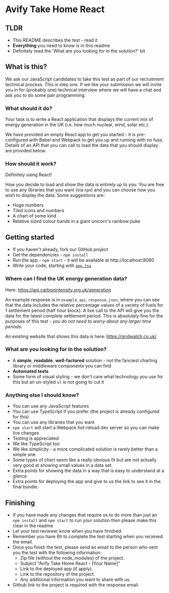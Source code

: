 # Avify Take Home React

## TLDR

-  This README describes the test - read it
-  **Everything** you need to know is in this readme
-  Definitely read the 'What are you looking for in the solution?' bit

## What is this?

We ask our JavaScript candidates to take this test as part of our recruitment technical process. This is step one. If we like your submission we will invite you in for (probably one) technical interview where we will have a chat and ask you to do some pair programming.

### What should it do?

Your task is to write a React application that displays the current mix of energy generation in the UK (i.e. how much nuclear, wind, solar etc.).

We have provided an empty React app to get you started - it is pre-configured with Babel and Webpack to get you up and running with no fuss. Details of an API that you can call to load the data that you should display are provided below.

### How should it work?

Definitely using React!

How you decide to load and show the data is entirely up to you.
You are free to use any libraries that you want (via `npm`) and you can choose how you wish to display the data. Some suggestions are:

-  Huge numbers
-  Tiled icons and numbers
-  A chart of some kind
-  Relative sized colour bands in a giant unicorn's rainbow puke

## Getting started

-  If you haven't already, fork our GitHub project
-  Get the dependencies - `npm install`
-  Run the app - `npm start` - it will be available at http://localhost:8080
-  Write your code, starting with [`app.tsx`](./src/app.tsx)

### Where can I find the UK energy generation data?

Here: https://api.carbonintensity.org.uk/generation

An example response is in `example_api_response.json`, where you can see that the data includes the relative percentage values of a variety of fuels
for 1 settlement period (half hour block). A live call to the API will give you the data for the latest complete settlement period. This is absolutely fine for the purposes of this test - _you do not need to worry about any larger time periods_.

An existing website that shows this data is here: https://gridwatch.co.uk/

### What are you looking for in the solution?

-  A **simple**, **readable**, **well-factored** solution - not the fanciest charting library or middleware components you can find
-  **Automated tests**
-  Some form of visual styling - we don't care what technology you use for this but an un-styled `ul` is not going to cut it

### Anything else I should know?

-  You can use any JavaScript features
-  You can use TypeScript if you prefer (the project is already configured for this)
-  You can use any libraries that you want
-  `npm start` will start a Webpack hot-reload dev server so you can make live changes
-  Testing is appreciated
-  We like TypeScript too
-  We like simplicity - a more complicated solution is rarely better than a simple one
-  Some types of chart seem like a really obvious fit but are not actually very good at showing small values in a data set.
-  Extra points for showing the data in a way that is easy to understand at a glance
-  Extra points for deploying the app and give to us the link to see it in the final bundle.

## Finishing

-  If you have made any changes that require us to do more than just an `npm install` and `npm start` to run your solution then please make this clear in the readme
-  Let your test reviewer know when you have finished.
-  Remember you have 6h to complete the test starting when you recieved the email.
-  Once you finish the test, please send an email to the person who sent you the test with the following information:
   -  Zip file (without the node_modules) of the project.
   -  Subject "Avify Take Home React - [Your Name]"
   -  Link to the deployed app (if apply).
   -  Link to the repository of the project.
   -  Any additional information you want to share with us.
-  Github link to the project is required with the response email.
